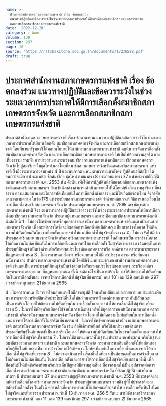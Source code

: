 ```yaml
---
name: >-
  ประกาศสำนักงานสภาเกษตรกรแห่งชาติ เรื่อง ข้อตกลงร่วม
  แนวทางปฏิบัติและข้อควรระวังในช่วงระยะเวลาการประกาศให้มีการเลือกตั้งสมาชิกสภาเกษตรกรจังหวัด
  และการเลือกสมาชิกสภาเกษตรกรแห่งชาติ
date: '2022-12-20'
category: ง พิเศษ
volume: 139
section: 297
page: 10
source: 'https://ratchakitcha.soc.go.th/documents/17236598.pdf'
draft: true
---
```


# ประกาศสำนักงานสภาเกษตรกรแห่งชาติ เรื่อง ข้อตกลงร่วม แนวทางปฏิบัติและข้อควรระวังในช่วงระยะเวลาการประกาศให้มีการเลือกตั้งสมาชิกสภาเกษตรกรจังหวัด และการเลือกสมาชิกสภาเกษตรกรแห่งชาติ

ประกาศสำนักงานสภาเกษตรกรแห่งชาติ เรื่อง ข้อตกลงร่วม แนวทางปฏิบัติและข้อควรระวังในช่วงระยะเวลาการประกาศให้มีการเลือกตั้ง สมาชิกสภาเกษตรกรจังหวัด และการเลือกสมาชิกสภาเกษตรกรแห่งชาติ โดยที่นายกรัฐมนตรีได้มอบนโยบายให้สานักงานสภาเกษตรกรแห่งชาติ ดาเนินการจัดการเลือกตั้ง สมาชิกสภาเกษตรกรจังหวัด และการเลือกสมาชิกสภาเกษตรกรแห่งชาติ ให้เป็นไปด้วยความสุจริต และเที่ยงธรรม รวมทั้ง การประสานงานระหว่างสมาชิกสภาเกษตรกรแห่งชาติและสมาชิกสภาเกษตรกร จังหวัดไปสู่สมาชิกฯ ในชุดใหม่ และโดยที่สมาชิกสภาเกษตรกรจังหวัดและสมาชิกสภาเกษตรกร แห่งชาติ ซึ่งมีวาระการดารงตาแหน่ง 4 ปี และพ้นจากตาแหน่งตามวาระแล้วยังคงปฏิบัติหน้าที่ต่อไป ได้จนกว่าจะมีการป ระกาศรายชื่อสมาชิกฯ ชุดใหม่ ตามมาตรา 8 ประกอบมาตรา 37 แห่งพระราชบัญญัติ สภาเกษตรกรแห่งชาติ พ.ศ. 2553 นั้น ดังนั้น เพื่อให้การปฏิบัติหน้าที่ของสมาชิกสภาเกษตรกรแห่งชาติและสมาชิกสภาเกษตรกร จังหวัดดังกล่าวสามารถดำเนินการต่อไปได้โดยคำนึงถึงความสุจริต เ ที่ยงธรรม ความเสมอภาค และโอกาสทัดเทียมกันในการเลือกตั้งดังกล่าว และมิให้เกิดข้อร้องเรียน จึงอาศัยอานาจตามความ ในข้อ 175 แห่งระเบียบสภาเกษตรกรแห่งชาติ ว่าด้วยหลักเกณฑ์ วิธีการ และเงื่อนไขการเลือกตั้ง สมาชิกสภาเกษตรกรจังหวัด ประเภทผู้แทนเกษตรกร พ. ศ. 2565 เลขาธิการสภาเกษตรกรแห่งชาติ จึงวางแนวทางการปฏิบัติและข้อควรระวังในช่วงระยะเวลาการประกาศให้มีการเลือกตั้งสมาชิกสภา เกษตรกรจังหวัด ประเภทผู้แทนเกษตรกร และการเลือกสมาชิกสภาเกษตรกรแห่งชาติ ดังต่อไปนี้ 1 . ไม่ควรใช้ทรัพยากรหรือบุคลากรของสานักงานสภาเกษตรกรแห่งชาติและสานักงานสภา เกษตรกรจังหวัด เพื่อกระทำการใดซึ่งจะมีผลต่อการเลือกตั้งอันมีลักษณะเป็นการสร้างโอกาส ให้เกิดความไม่ทัดเทียมกันในการเลือกตั้งและอาจทำให้การเลือกตั้งไม่สุจริตเที่ยงธรรม 2 . ไม่ควรจัดให้มีกำรประชุมสมาชิกสภาเกษตรกรจังหวัดหรือสมาชิกสภาเกษตรกรแห่งชาติ ในลักษณะเป็นการสร้างโอกาสให้เกิดความไม่ทัดเทียมกันในการเลือกตั้งและอาจทาให้การเลือกตั้ง ไม่สุจริตเที่ยงธรรม เว้นแต่เป็นการประชุมที่มีเหตุจำเป็นเร่งด่วนเพื่อรักษาผลประโยชน์ของเกษตรกรหรือ องค์กรเกษ ตรกรตามระยะเวลาที่กฎหมายกำหนด 3 . ไม่ควรกาหนด สั่งการ หรือมอบหมายให้มีการประชุม อบรม หรือสัมมนาพนักงานของ สำนักงานสภาเกษตรกรแห่งชาติ โดยใช้เงินงบประมาณของสานักงานสภาเกษตรกรแห่งชาติ เว้นแต่เป็น การประชุมที่มีเหตุจำเป็นเร่งด่วนเพื่อรักษาผลประโยชน์ของเกษตร กรหรือองค์กรเกษตรกรตามระยะเวลา ที่กฎหมายกาหนด ทั้งนี้ จะต้องมิใช่เป็นการสร้างโอกาสให้เกิดความไม่ทัดเทียมกันในการเลือกตั้งและ อาจทำให้การเลือกตั้งไม่สุจริตเที่ยงธรรม ้ หนา 10 ่ เลม 139 ตอนพิเศษ 297 ง ราชกิจจานุเบกษา 21 ธันวาคม 2565

4 . ไม่ควรกาหนด สั่งการ หรือมอบหมายให้มีการอนุมัติ โอนหรือเปลี่ยนแปลงรายการ งบประมาณเพื่อทา การแจกจ่ายทรัพย์สินหรือประโยชน์อื่นใดให้แก่เกษตรกรหรือองค์กรเกษตรกร อันมีลักษณะเป็นการสร้างโอกาสให้เกิดความไม่ทัดเทียมในการเลือกตั้งและอาจทำให้การเลือกตั้งไม่สุจริต เที่ยงธรรม 5 . ไม่ควรใช้พัสดุหรือเบิกค่าใช้จ่ายในการเดินทาง หรือใช้บุคลากรของสำนักงานสภาเกษ ตรกร แห่งชาติ หรือสานักงานสภาเกษตรกรจังหวัด เพื่อสร้างโอกาสให้เกิดความไม่ทัดเทียมในการเลือกตั้งและ อาจทำให้การเลือกตั้งไม่สุจริตเที่ยงธรรม 6 . ไม่ควรใช้ทรัพยากรของสำนักงานสภาเกษตรกรแห่งชาติ และสำนักงานสภาเกษตรกรจังหวัด เช่น สื่ออิเล็กทรอนิกส์ หรือใช้งบประมาณด้านการประชาสัมพันธ์ในลักษณะที่เป็นการสร้างโอกาส ให้เกิดความไม่ทัดเทียมกันในการเลือกตั้งและอาจทำให้การเลือกตั้งไม่สุจริตเที่ยงธรรม 7 . ไม่ควรใช้ตาแหน่งหน้าที่ในฐานะประธาน รองประธาน หรือในฐานะสมาชิกของสภาเกษตรกร แห่งชาติ และสภาเกษตรกรจังหวัด กระทาการหาเสียงเลือกตั้งให้แก่ตนเองหรือผู้อื่นในลักษณะเป็น การสร้างโอกาสให้เกิดความไม่ทัดเทียมกันในการเลือกตั้งและอาจทำให้การเลือกตั้งไม่สุจริตเที่ยงธรรม 8 . ไม่ควรดาเนินการในเรื่องอื่นใดที่อาจเป็นลักษณะเป็นการสร้างโอกาสให้เกิดความไม่ทัดเทียมกัน ในการเลือ กตั้งและอาจทำให้การเลือกตั้งไม่สุจริตเที่ยงธรรม ทั้งนี้ เพื่อป้องกันมิให้เกิดข้อร้องเรียนหรือประเด็นปัญหาที่มีความสุ่มเสี่ยง ที่อาจส่งผลให้เป็น อุปสรรคต่อการเลือกตั้งฯ สมาชิกสภาเกษตรกรแห่งชาติและสมาชิกสภาเกษตรกรจังหวัด ที่ยังคงปฏิบัติ หน้าที่ตามมาตรา 8 ประกอบมาตรา 37 แห่งพระราชบัญญัติสภาเกษตรกรแห่งชาติ พ.ศ. 2553 ที่ประสงค์จะลงสมัครรับเลือกตั้งสมาชิกสภาเกษตรกรจังหวัด ประเภทผู้แทนเกษตรกร รวมถึง ผู้ที่ไม่ประสงค์จะลงสมัครรับเลือกตั้งฯ ในครั้งนี้ ควรหลีกเลี่ยงการทาหน้าที่ในลักษณะที่อาจทำให้ การเลือ กตั้งเป็นไปโดยไม่สุจริตและเที่ยงธรรม ประกาศ ณ วันที่ 13 ธันวาคม พ.ศ. 256 5 รัตนะ สวามีชัย เลขาธิการสภาเกษตรกรแห่งชาติ ้ หนา 11 ่ เลม 139 ตอนพิเศษ 297 ง ราชกิจจานุเบกษา 21 ธันวาคม 2565
